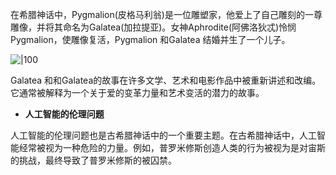 在希腊神话中，Pygmalion(皮格马利翁)是一位雕塑家，他爱上了自己雕刻的一尊雕像，并将其命名为Galatea(加拉提亚)。女神Aphrodite(阿佛洛狄忒)怜悯 Pygmalion，使雕像复活，Pygmalion 和Galatea 结婚并生了一个儿子。

![|100](https://i.imgur.com/0wPD4tj.png)

Galatea 和和Galatea的故事在许多文学、艺术和电影作品中被重新讲述和改编。它通常被解释为一个关于爱的变革力量和艺术变活的潜力的故事。


- **人工智能的伦理问题**

人工智能的伦理问题也是古希腊神话中的一个重要主题。在古希腊神话中，人工智能经常被视为一种危险的力量。例如，普罗米修斯创造人类的行为被视为是对宙斯的挑战，最终导致了普罗米修斯的被囚禁。
